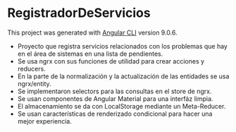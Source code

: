 # RegistradorDeServicios

This project was generated with [Angular CLI](https://github.com/angular/angular-cli) version 9.0.6.

* Proyecto que registra servicios relacionados con los problemas que hay en el área de sistemas en una lista de pendientes.
* Se usa ngrx con sus funciones de utilidad para crear acciones y reducers.
* En la parte de la normalización y la actualización de las entidades se usa ngrx/entity.
* Se implementaron selectors para las consultas en el store de ngrx.
* Se usan componentes de Angular Material para una interfáz limpia.
* El almacenamiento se da con LocalStorage mediante un Meta-Reducer.
* Se usan características de renderizado condicional para hacer una mejor experiencia.
